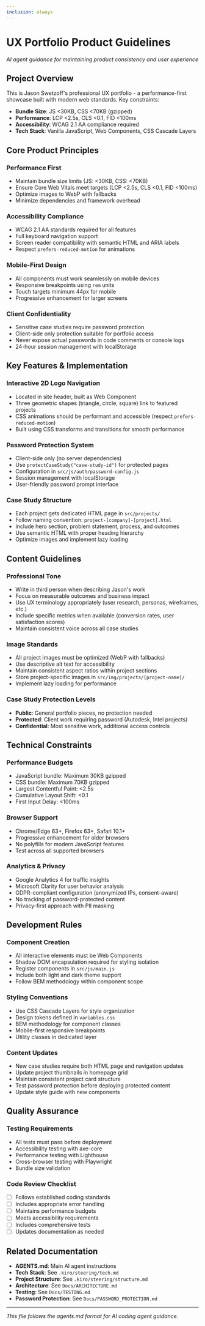 ```yaml
---
inclusion: always
---
```


# UX Portfolio Product Guidelines

_AI agent guidance for maintaining product consistency and user experience_

## Project Overview

This is Jason Swetzoff's professional UX portfolio - a performance-first showcase built with modern web standards. Key constraints:

- **Bundle Size**: JS <30KB, CSS <70KB (gzipped)
- **Performance**: LCP <2.5s, CLS <0.1, FID <100ms
- **Accessibility**: WCAG 2.1 AA compliance required
- **Tech Stack**: Vanilla JavaScript, Web Components, CSS Cascade Layers

## Core Product Principles

### Performance First

- Maintain bundle size limits (JS: <30KB, CSS: <70KB)
- Ensure Core Web Vitals meet targets (LCP <2.5s, CLS <0.1, FID <100ms)
- Optimize images to WebP with fallbacks
- Minimize dependencies and framework overhead

### Accessibility Compliance

- WCAG 2.1 AA standards required for all features
- Full keyboard navigation support
- Screen reader compatibility with semantic HTML and ARIA labels
- Respect `prefers-reduced-motion` for animations

### Mobile-First Design

- All components must work seamlessly on mobile devices
- Responsive breakpoints using `rem` units
- Touch targets minimum 44px for mobile
- Progressive enhancement for larger screens

### Client Confidentiality

- Sensitive case studies require password protection
- Client-side only protection suitable for portfolio access
- Never expose actual passwords in code comments or console logs
- 24-hour session management with localStorage

## Key Features & Implementation

### Interactive 2D Logo Navigation

- Located in site header, built as Web Component
- Three geometric shapes (triangle, circle, square) link to featured projects
- CSS animations should be performant and accessible (respect `prefers-reduced-motion`)
- Built using CSS transforms and transitions for smooth performance

### Password Protection System

- Client-side only (no server dependencies)
- Use `protectCaseStudy("case-study-id")` for protected pages
- Configuration in `src/js/auth/password-config.js`
- Session management with localStorage
- User-friendly password prompt interface

### Case Study Structure

- Each project gets dedicated HTML page in `src/projects/`
- Follow naming convention: `project-[company]-[project].html`
- Include hero section, problem statement, process, and outcomes
- Use semantic HTML with proper heading hierarchy
- Optimize images and implement lazy loading

## Content Guidelines

### Professional Tone

- Write in third person when describing Jason's work
- Focus on measurable outcomes and business impact
- Use UX terminology appropriately (user research, personas, wireframes, etc.)
- Include specific metrics when available (conversion rates, user satisfaction scores)
- Maintain consistent voice across all case studies

### Image Standards

- All project images must be optimized (WebP with fallbacks)
- Use descriptive alt text for accessibility
- Maintain consistent aspect ratios within project sections
- Store project-specific images in `src/img/projects/[project-name]/`
- Implement lazy loading for performance

### Case Study Protection Levels

- **Public**: General portfolio pieces, no protection needed
- **Protected**: Client work requiring password (Autodesk, Intel projects)
- **Confidential**: Most sensitive work, additional access controls

## Technical Constraints

### Performance Budgets

- JavaScript bundle: Maximum 30KB gzipped
- CSS bundle: Maximum 70KB gzipped
- Largest Contentful Paint: <2.5s
- Cumulative Layout Shift: <0.1
- First Input Delay: <100ms

### Browser Support

- Chrome/Edge 63+, Firefox 63+, Safari 10.1+
- Progressive enhancement for older browsers
- No polyfills for modern JavaScript features
- Test across all supported browsers

### Analytics & Privacy

- Google Analytics 4 for traffic insights
- Microsoft Clarity for user behavior analysis
- GDPR-compliant configuration (anonymized IPs, consent-aware)
- No tracking of password-protected content
- Privacy-first approach with PII masking

## Development Rules

### Component Creation

- All interactive elements must be Web Components
- Shadow DOM encapsulation required for styling isolation
- Register components in `src/js/main.js`
- Include both light and dark theme support
- Follow BEM methodology within component scope

### Styling Conventions

- Use CSS Cascade Layers for style organization
- Design tokens defined in `variables.css`
- BEM methodology for component classes
- Mobile-first responsive breakpoints
- Utility classes in dedicated layer

### Content Updates

- New case studies require both HTML page and navigation updates
- Update project thumbnails in homepage grid
- Maintain consistent project card structure
- Test password protection before deploying protected content
- Update style guide with new components

## Quality Assurance

### Testing Requirements

- All tests must pass before deployment
- Accessibility testing with axe-core
- Performance testing with Lighthouse
- Cross-browser testing with Playwright
- Bundle size validation

### Code Review Checklist

- [ ] Follows established coding standards
- [ ] Includes appropriate error handling
- [ ] Maintains performance budgets
- [ ] Meets accessibility requirements
- [ ] Includes comprehensive tests
- [ ] Updates documentation as needed

## Related Documentation

- **AGENTS.md**: Main AI agent instructions
- **Tech Stack**: See `.kiro/steering/tech.md`
- **Project Structure**: See `.kiro/steering/structure.md`
- **Architecture**: See `Docs/ARCHITECTURE.md`
- **Testing**: See `Docs/TESTING.md`
- **Password Protection**: See `Docs/PASSWORD_PROTECTION.md`

---

_This file follows the agents.md format for AI coding agent guidance._
